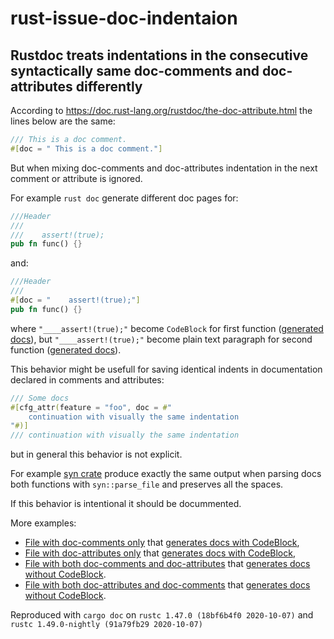 # rust-issue-doc-indentaion

## Rustdoc treats indentations in the consecutive syntactically same doc-comments and doc-attributes differently

According to <https://doc.rust-lang.org/rustdoc/the-doc-attribute.html>
the lines below are the same:
```rust
/// This is a doc comment.
#[doc = " This is a doc comment."]
```

But when mixing doc-comments and doc-attributes indentation in the next comment or attribute is ignored.

For example `rust doc` generate different doc pages for:
```rust
///Header
///
///    assert!(true);
pub fn func() {}
```
and:
```rust
///Header
///
#[doc = "    assert!(true);"]
pub fn func() {}
```

where `"____assert!(true);"` become `CodeBlock` for first function ([generated docs](https://htmlpreview.github.io/?https://github.com/zheland/rust-issue-doc-indentaion/blob/master/doc/rust_issue_doc_indentaion/mod1/fn.func.html)), but `"____assert!(true);"` become plain text paragraph for second function ([generated docs](https://htmlpreview.github.io/?https://github.com/zheland/rust-issue-doc-indentaion/blob/master/doc/rust_issue_doc_indentaion/mod3/fn.func.html)).

This behavior might be usefull for saving identical indents in documentation declared in comments and attributes:
```rust
/// Some docs
#[cfg_attr(feature = "foo", doc = #"
    continuation with visually the same indentation
"#)]
/// continuation with visually the same indentation
```
but in general this behavior is not explicit.

For example [syn crate](https://crates.io/crates/syn) produce exactly the same output when parsing docs both functions with `syn::parse_file` and preserves all the spaces.

If this behavior is intentional it should be docummented.

More examples:
* [File with doc-comments only](https://github.com/zheland/rust-issue-doc-indentaion/blob/master/src/mod1.rs) that [generates docs with CodeBlock](https://htmlpreview.github.io/?https://github.com/zheland/rust-issue-doc-indentaion/blob/master/doc/rust_issue_doc_indentaion/mod1/fn.func.html),
* [File with doc-attributes only](https://github.com/zheland/rust-issue-doc-indentaion/blob/master/src/mod2.rs) that [generates docs with CodeBlock](https://htmlpreview.github.io/?https://github.com/zheland/rust-issue-doc-indentaion/blob/master/doc/rust_issue_doc_indentaion/mod2/fn.func.html),
* [File with both doc-comments and doc-attributes](https://github.com/zheland/rust-issue-doc-indentaion/blob/master/src/mod3.rs) that [generates docs without CodeBlock](https://htmlpreview.github.io/?https://github.com/zheland/rust-issue-doc-indentaion/blob/master/doc/rust_issue_doc_indentaion/mod3/fn.func.html).
* [File with both doc-attributes and doc-comments](https://github.com/zheland/rust-issue-doc-indentaion/blob/master/src/mod4.rs) that [generates docs without CodeBlock](https://htmlpreview.github.io/?https://github.com/zheland/rust-issue-doc-indentaion/blob/master/doc/rust_issue_doc_indentaion/mod4/fn.func.html).

Reproduced with `cargo doc` on `rustc 1.47.0 (18bf6b4f0 2020-10-07)` and `rustc 1.49.0-nightly (91a79fb29 2020-10-07)`
